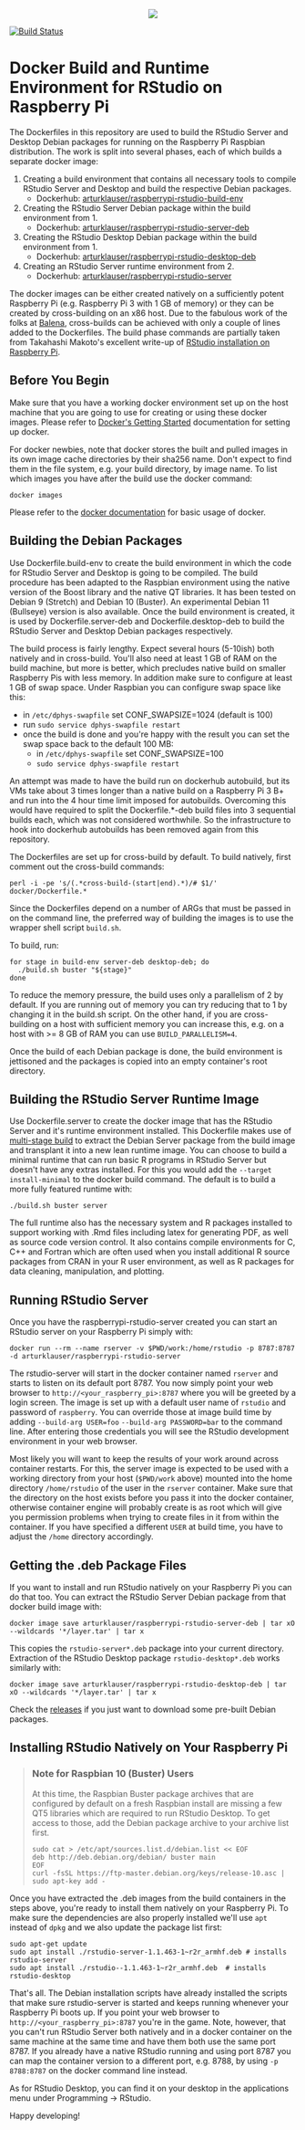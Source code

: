 <p align="center">
  <img src="https://github.com/ArturKlauser/raspberrypi-rstudio/blob/master/doc/raspberrypi-rstudio.png?raw=true"/>
</p>

[![Build Status](https://travis-ci.org/ArturKlauser/raspberrypi-rstudio.svg?branch=deploy)](https://travis-ci.org/ArturKlauser/raspberrypi-rstudio/builds)

# Docker Build and Runtime Environment for RStudio on Raspberry Pi

The Dockerfiles in this repository are used to build the RStudio Server and
Desktop Debian packages for running on the Raspberry Pi Raspbian
distribution. The work is split into several phases, each of which builds a
separate docker image:
  1. Creating a build environment that contains all necessary tools to compile
     RStudio Server and Desktop and build the respective Debian packages.
     * Dockerhub: [arturklauser/raspberrypi-rstudio-build-env](https://hub.docker.com/r/arturklauser/raspberrypi-rstudio-build-env)
  2. Creating the RStudio Server Debian package within the build environment
     from 1.
     * Dockerhub: [arturklauser/raspberrypi-rstudio-server-deb](https://hub.docker.com/r/arturklauser/raspberrypi-rstudio-server-deb)
  3. Creating the RStudio Desktop Debian package within the build environment
     from 1.
     * Dockerhub: [arturklauser/raspberrypi-rstudio-desktop-deb](https://hub.docker.com/r/arturklauser/raspberrypi-rstudio-desktop-deb)
  4. Creating an RStudio Server runtime environment from 2.
     * Dockerhub: [arturklauser/raspberrypi-rstudio-server](https://hub.docker.com/r/arturklauser/raspberrypi-rstudio-server)

The docker images can be either created natively on a sufficiently potent
Raspberry Pi (e.g. Raspberry Pi 3 with 1 GB of memory) or they can be created
by cross-building on an x86 host. Due to the fabulous work of the folks at
[Balena](https://www.balena.io/docs/reference/base-images/base-images/),
cross-builds can be achieved with only a couple of lines added to the
Dockerfiles. The build phase commands are partially taken from Takahashi
Makoto's excellent write-up of [RStudio installation on Raspberry
Pi](http://herb.h.kobe-u.ac.jp/raspiinfo/rstudio_en.html).

## Before You Begin
Make sure that you have a working docker environment set up on the host machine
that you are going to use for creating or using these docker images. Please
refer to [Docker's Getting Started](https://docs.docker.com/get-started/)
documentation for setting up docker.

For docker newbies, note that docker stores the built and pulled images in its
own image cache directories by their sha256 name. Don't expect to find them in
the file system, e.g. your build directory, by image name. To list which images
you have after the build use the docker command:
```
docker images
```
Please refer to the
[docker documentation](https://docs.docker.com/engine/reference/commandline/docker/)
for basic usage of docker.

## Building the Debian Packages
Use Dockerfile.build-env to create the build environment in which the code for
RStudio Server and Desktop is going to be compiled. The build procedure has
been adapted to the Raspbian environment using the native version of the Boost
library and the native QT libraries. It has been tested on Debian 9 (Stretch)
and  Debian 10 (Buster). An experimental Debian 11 (Bullseye) version is also
available. Once the build environment is created, it is used by
Dockerfile.server-deb and Dockerfile.desktop-deb to build the RStudio Server and
Desktop Debian packages respectively.

The build process is fairly lengthy. Expect several hours (5-10ish) both
natively and in cross-build. You'll also need at least 1 GB of RAM on the build
machine, but more is better, which precludes native build on smaller Raspberry
Pis with less memory. In addition make sure to configure at least 1 GB of swap
space. Under Raspbian you can configure swap space like this:
  * in `/etc/dphys-swapfile` set CONF_SWAPSIZE=1024 (default is 100)
  * run `sudo service dphys-swapfile restart`
  * once the build is done and you're happy with the result you can set
    the swap space back to the default 100 MB:
    * in `/etc/dphys-swapfile` set CONF_SWAPSIZE=100
    * `sudo service dphys-swapfile restart`

An attempt was made to have the build run on dockerhub autobuild, but its VMs
take about 3 times longer than a native build on a Raspberry Pi 3 B+ and run
into the 4 hour time limit imposed for autobuilds. Overcoming this would have
required to split the Dockerfile.\*\-deb build files into 3 sequential builds
each, which was not considered worthwhile. So the infrastructure to hook into
dockerhub autobuilds has been removed again from this repository.

The Dockerfiles are set up for cross-build by default. To build natively, first
comment out the cross-build commands:
```
perl -i -pe 's/(.*cross-build-(start|end).*)/# $1/' docker/Dockerfile.*
```

Since the Dockerfiles depend on a number of ARGs that must be passed in on the
command line, the preferred way of building the images is to use the wrapper
shell script `build.sh`.

To build, run:
```
for stage in build-env server-deb desktop-deb; do
  ./build.sh buster "${stage}"
done
```

To reduce the memory pressure, the build uses only a parallelism of 2 by
default. If you are running out of memory you can try reducing that to 1 by
changing it in the build.sh script. On the other hand, if you are cross-building
on a host with sufficient memory you can increase this, e.g. on a host with >= 8
GB of RAM you can use `BUILD_PARALLELISM=4`.

Once the build of each Debian package is done, the build environment is
jettisoned and the packages is copied into an empty container's root directory.

## Building the RStudio Server Runtime Image
Use Dockerfile.server to create the docker image that has the RStudio Server
and it's runtime environment installed. This Dockerfile makes use of
[multi-stage
build](https://docs.docker.com/develop/develop-images/multistage-build/) to
extract the Debian Server package from the build image and transplant it into a
new lean runtime image. You can choose to build a minimal runtime that can run
basic R programs in RStudio Server but doesn't have any extras installed. For
this you would add the `--target install-minimal` to the docker build command.
The default is to build a more fully featured runtime with:
```
./build.sh buster server
```
The full runtime also has the necessary system and R packages installed to
support working with .Rmd files including latex for generating PDF, as well as
source code version control. It also contains compile environments for C, C++
and Fortran which are often used when you install additional R source packages
from CRAN in your R user environment, as well as R packages for data cleaning,
manipulation, and plotting.

## Running RStudio Server
Once you have the raspberrypi-rstudio-server created you can start an RStudio
server on your Raspberry Pi simply with:
```
docker run --rm --name rserver -v $PWD/work:/home/rstudio -p 8787:8787 -d arturklauser/raspberrypi-rstudio-server
```
The rstudio-server will start in the docker container named `rserver` and
starts to listen on its default port 8787. You now simply point your web
browser to `http://<your_raspberry_pi>:8787` where you will be greeted by a
login screen.  The image is set up with a default user name of `rstudio` and
password of `raspberry`. You can override those at image build time by adding
`--build-arg USER=foo` `--build-arg PASSWORD=bar` to the command line. After
entering those credentials you will see the RStudio development environment in
your web browser.

Most likely you will want to keep the results of your work around across
container restarts. For this, the server image is expected to be used with a
working directory from your host (`$PWD/work` above) mounted into the home
directory `/home/rstudio` of the user in the `rserver` container. Make sure that
the directory on the host exists before you pass it into the docker container,
otherwise container engine will probably create is as root which will give you
permission problems when trying to create files in it from within the container.
If you have specified a different `USER` at build time, you have to adjust the
`/home` directory accordingly.

## Getting the .deb Package Files
If you want to install and run RStudio natively on your Raspberry Pi you can do
that too. You can extract the RStudio Server Debian package from that docker
build image with:
```
docker image save arturklauser/raspberrypi-rstudio-server-deb | tar xO --wildcards '*/layer.tar' | tar x
```
This copies the `rstudio-server*.deb` package into your current directory.
Extraction of the RStudio Desktop package `rstudio-desktop*.deb` works
similarly with:
```
docker image save arturklauser/raspberrypi-rstudio-desktop-deb | tar xO --wildcards '*/layer.tar' | tar x
```
Check the [releases](https://github.com/ArturKlauser/raspberrypi-rstudio/releases)
if you just want to download some pre-built Debian packages.

## Installing RStudio Natively on Your Raspberry Pi

> ### Note for Raspbian 10 (Buster) Users
> At this time, the Raspbian Buster package archives that are configured by
> default on a fresh Raspbian install are missing a few QT5 libraries which are
> required to run RStudio Desktop. To get access to those, add the Debian package
> archive to your archive list first.
> ```
> sudo cat > /etc/apt/sources.list.d/debian.list << EOF
> deb http://deb.debian.org/debian/ buster main
> EOF
> curl -fsSL https://ftp-master.debian.org/keys/release-10.asc | sudo apt-key add -
> ```

Once you have extracted the .deb images from the build containers in the steps
above, you're ready to install them natively on your Raspberry Pi. To make sure
the dependencies are also properly installed we'll use `apt` instead of `dpkg`
and we also update the package list first:
```
sudo apt-get update
sudo apt install ./rstudio-server-1.1.463-1~r2r_armhf.deb # installs rstudio-server
sudo apt install ./rstudio--1.1.463-1~r2r_armhf.deb  # installs rstudio-desktop
```
That's all. The Debian installation scripts have already installed the scripts
that make sure rstudio-server is started and keeps running whenever your
Raspberry Pi boots up. If you point your web browser to
`http://<your_raspberry_pi>:8787` you're in the game. Note, however, that you
can't run RStudio Server both natively and in a docker container on the same
machine at the same time and have them both use the same port 8787. If you
already have a native RStudio running and using port 8787 you can map the
container version to a different port, e.g. 8788, by using `-p 8788:8787` on
the docker command line instead.

As for RStudio Desktop, you can find it on your desktop in the applications
menu under Programming -> RStudio.

Happy developing!
